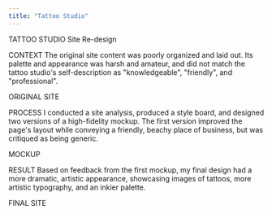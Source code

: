 ```yaml
---
title: "Tattoo Studio"
---
```

TATTOO STUDIO
Site Re-design

CONTEXT
The original site content was poorly organized and laid out. Its palette and appearance was harsh and amateur, and did not match the tattoo studio's self-description as "knowledgeable", "friendly", and "professional".

ORIGINAL SITE
<image of original site homepage>

PROCESS
I conducted a site analysis, produced a style board, and designed two versions of a high-fidelity mockup. The first version improved the page's layout while conveying a friendly, beachy place of business, but was critiqued as being generic.

MOCKUP
<image of first mockup>

RESULT
Based on feedback from the first mockup, my final design had a more dramatic, artistic appearance, showcasing images of tattoos, more artistic typography, and an inkier palette.

FINAL SITE
<image of final site>
